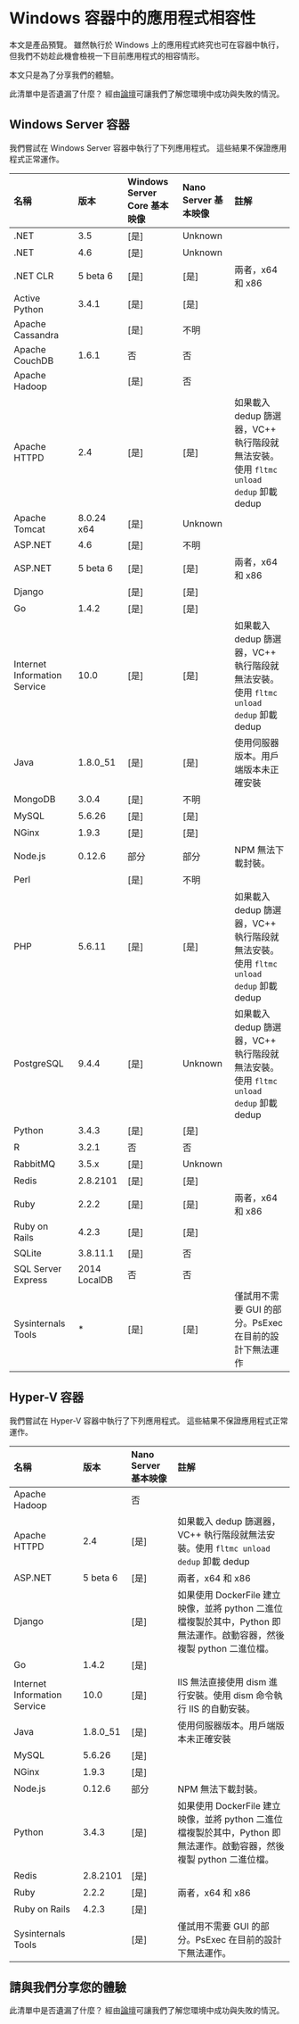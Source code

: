 



# Windows 容器中的應用程式相容性

本文是產品預覽。 雖然執行於 Windows 上的應用程式終究也可在容器中執行，但我們不妨趁此機會檢視一下目前應用程式的相容情形。

本文只是為了分享我們的體驗。

此清單中是否遺漏了什麼？ 經由[論壇](https://social.msdn.microsoft.com/Forums/en-US/home?forum=windowscontainers)可讓我們了解您環境中成功與失敗的情況。

## Windows Server 容器

我們嘗試在 Windows Server 容器中執行了下列應用程式。 這些結果不保證應用程式正常運作。

| **名稱**| **版本**| **Windows Server Core 基本映像**| **Nano Server 基本映像**| **註解**|
|:-----|:-----|:-----|:-----|:-----|
| .NET| 3.5| [是]| Unknown| |
| .NET| 4.6| [是]| Unknown| |
| .NET CLR| 5 beta 6| [是]| [是]| 兩者，x64 和 x86|
| Active Python| 3.4.1| [是]| [是]| |
| Apache Cassandra| | [是]| 不明|
| Apache CouchDB| 1.6.1| 否| 否| |
| Apache Hadoop| | [是]| 否| |
| Apache HTTPD| 2.4| [是]| [是]| 如果載入 dedup 篩選器，VC++ 執行階段就無法安裝。使用 `fltmc unload dedup` 卸載 dedup|
| Apache Tomcat| 8.0.24 x64| [是]| Unknown| |
| ASP.NET| 4.6| [是]| 不明| |
| ASP.NET| 5 beta 6| [是]| [是]| 兩者，x64 和 x86|
| Django| | [是]| [是]| |
| Go| 1.4.2| [是]| [是]| |
| Internet Information Service| 10.0| [是]| [是]| 如果載入 dedup 篩選器，VC++ 執行階段就無法安裝。使用 `fltmc unload dedup` 卸載 dedup|
| Java| 1.8.0_51| [是]| [是]| 使用伺服器版本。用戶端版本未正確安裝|
| MongoDB| 3.0.4| [是]| 不明| |
| MySQL| 5.6.26| [是]| [是]| |
| NGinx| 1.9.3| [是]| [是]| |
| Node.js| 0.12.6| 部分| 部分| NPM 無法下載封裝。|
| Perl| | [是]| 不明| |
| PHP| 5.6.11| [是]| [是]| 如果載入 dedup 篩選器，VC++ 執行階段就無法安裝。使用 `fltmc unload dedup` 卸載 dedup|
| PostgreSQL| 9.4.4| [是]| Unknown| 如果載入 dedup 篩選器，VC++ 執行階段就無法安裝。使用 `fltmc unload dedup` 卸載 dedup|
| Python| 3.4.3| [是]| [是]| |
| R| 3.2.1| 否| 否| |
| RabbitMQ| 3.5.x| [是]| Unknown| |
| Redis| 2.8.2101| [是]| [是]| |
| Ruby| 2.2.2| [是]| [是]| 兩者，x64 和 x86|
| Ruby on Rails| 4.2.3| [是]| [是]| |
| SQLite| 3.8.11.1| [是]| 否| |
| SQL Server Express| 2014 LocalDB| 否| 否| |
| Sysinternals Tools| *| [是]| [是]| 僅試用不需要 GUI 的部分。PsExec 在目前的設計下無法運作|

## Hyper-V 容器

我們嘗試在 Hyper-V 容器中執行了下列應用程式。 這些結果不保證應用程式正常運作。

| **名稱**| **版本**| **Nano Server 基本映像**| **註解**|
|:-----|:-----|:-----|:-----|
| Apache Hadoop| | 否| |
| Apache HTTPD| 2.4| [是]| 如果載入 dedup 篩選器，VC++ 執行階段就無法安裝。使用 `fltmc unload dedup` 卸載 dedup|
| ASP.NET| 5 beta 6| [是]| 兩者，x64 和 x86|
| Django| | [是]| 如果使用 DockerFile 建立映像，並將 python 二進位檔複製於其中，Python 即無法運作。啟動容器，然後複製 python 二進位檔。|
| Go| 1.4.2| [是]| |
| Internet Information Service| 10.0| [是]| IIS 無法直接使用 dism 進行安裝。使用 dism 命令執行 IIS 的自動安裝。|
| Java| 1.8.0_51| [是]| 使用伺服器版本。用戶端版本未正確安裝|
| MySQL| 5.6.26| [是]| |
| NGinx| 1.9.3| [是]| |
| Node.js| 0.12.6| 部分| NPM 無法下載封裝。|
| Python| 3.4.3| [是]| 如果使用 DockerFile 建立映像，並將 python 二進位檔複製於其中，Python 即無法運作。啟動容器，然後複製 python 二進位檔。|
| Redis| 2.8.2101| [是]| |
| Ruby| 2.2.2| [是]| 兩者，x64 和 x86|
| Ruby on Rails| 4.2.3| [是]| |
| Sysinternals Tools| | [是]| 僅試用不需要 GUI 的部分。PsExec 在目前的設計下無法運作。|

## 請與我們分享您的體驗

此清單中是否遺漏了什麼？ 經由[論壇](https://social.msdn.microsoft.com/Forums/en-US/home?forum=windowscontainers)可讓我們了解您環境中成功與失敗的情況。






<!--HONumber=Feb16_HO3-->


